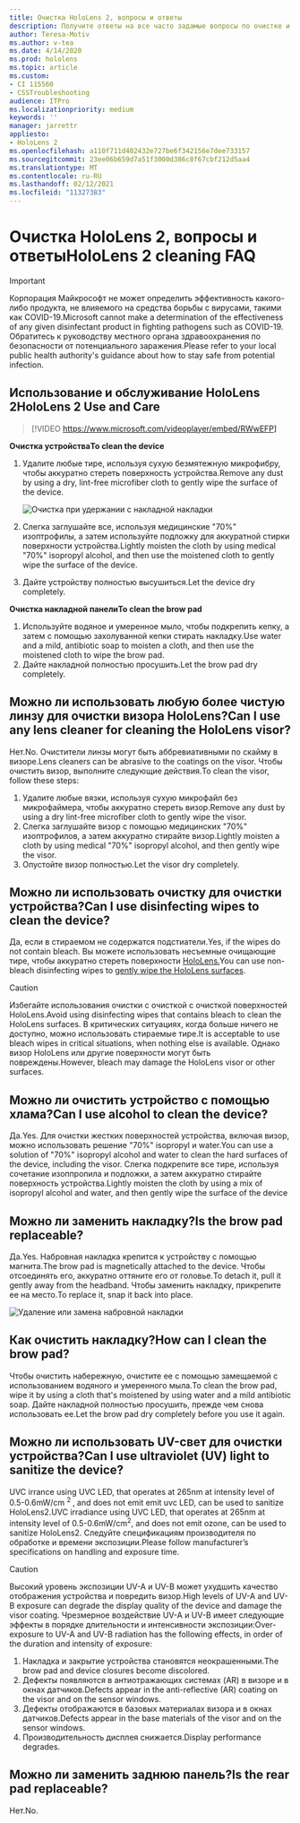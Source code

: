 ```yaml
---
title: Очистка HoloLens 2, вопросы и ответы
description: Получите ответы на все часто задамые вопросы по очистке и обслуживанию устройства HoloLens 2.
author: Teresa-Motiv
ms.author: v-tea
ms.date: 4/14/2020
ms.prod: hololens
ms.topic: article
ms.custom:
- CI 115560
- CSSTroubleshooting
audience: ITPro
ms.localizationpriority: medium
keywords: ''
manager: jarrettr
appliesto:
- HoloLens 2
ms.openlocfilehash: a110f711d402432e727be6f342156e7dee733157
ms.sourcegitcommit: 23ee06b659d7a51f3000d386c8f67cbf212d5aa4
ms.translationtype: MT
ms.contentlocale: ru-RU
ms.lasthandoff: 02/12/2021
ms.locfileid: "11327383"
---
```

# <span data-ttu-id="9fdd5-103">Очистка HoloLens 2, вопросы и ответы</span><span class="sxs-lookup"><span data-stu-id="9fdd5-103">HoloLens 2 cleaning FAQ</span></span>

> [!IMPORTANT]  
> <span data-ttu-id="9fdd5-104">Корпорация Майкрософт не может определить эффективность какого-либо продукта, не влияемого на средства борьбы с вирусами, такими как COVID-19.</span><span class="sxs-lookup"><span data-stu-id="9fdd5-104">Microsoft cannot make a determination of the effectiveness of any given disinfectant product in fighting pathogens such as COVID-19.</span></span> <span data-ttu-id="9fdd5-105">Обратитесь к руководству местного органа здравоохранения по безопасности от потенциального заражения.</span><span class="sxs-lookup"><span data-stu-id="9fdd5-105">Please refer to your local public health authority's guidance about how to stay safe from potential infection.</span></span>  

## <span data-ttu-id="9fdd5-106">Использование и обслуживание HoloLens 2</span><span class="sxs-lookup"><span data-stu-id="9fdd5-106">HoloLens 2 Use and Care</span></span>

> [!VIDEO https://www.microsoft.com/videoplayer/embed/RWwEFP]

<!-- <iframe src="https://channel9.msdn.com/Shows/Docs-Mixed-Reality/HoloLens-2-Use-and-Care/player" width="960" height="540" allowFullScreen frameBorder="0" title="HoloLens 2 Use and Care - Microsoft Channel 9 Video"></iframe> -->

**<span data-ttu-id="9fdd5-107">Очистка устройства</span><span class="sxs-lookup"><span data-stu-id="9fdd5-107">To clean the device</span></span>**

1. <span data-ttu-id="9fdd5-108">Удалите любые тире, используя сухую безмятежную микрофибру, чтобы аккуратно стереть поверхность устройства.</span><span class="sxs-lookup"><span data-stu-id="9fdd5-108">Remove any dust by using a dry, lint-free microfiber cloth to gently wipe the surface of the device.</span></span>

   ![Очистка при удержании с накладной накладки](images/hl2-cleaning.png)

2. <span data-ttu-id="9fdd5-110">Слегка заглушайте все, используя медицинские "70%" изоптрофилы, а затем используйте подложку для аккуратной стирки поверхности устройства.</span><span class="sxs-lookup"><span data-stu-id="9fdd5-110">Lightly moisten the cloth by using medical "70%" isopropyl alcohol, and then use the moistened cloth to gently wipe the surface of the device.</span></span>

3. <span data-ttu-id="9fdd5-111">Дайте устройству полностью высушиться.</span><span class="sxs-lookup"><span data-stu-id="9fdd5-111">Let the device dry completely.</span></span>

**<span data-ttu-id="9fdd5-112">Очистка накладной панели</span><span class="sxs-lookup"><span data-stu-id="9fdd5-112">To clean the brow pad</span></span>**

1. <span data-ttu-id="9fdd5-113">Используйте водяное и умеренное мыло, чтобы подкрепить кепку, а затем с помощью захолуванной кепки стирать накладку.</span><span class="sxs-lookup"><span data-stu-id="9fdd5-113">Use water and a mild, antibiotic soap to moisten a cloth, and then use the moistened cloth to wipe the brow pad.</span></span>
1. <span data-ttu-id="9fdd5-114">Дайте накладной полностью просушить.</span><span class="sxs-lookup"><span data-stu-id="9fdd5-114">Let the brow pad dry completely.</span></span>

## <span data-ttu-id="9fdd5-115">Можно ли использовать любую более чистую линзу для очистки визора HoloLens?</span><span class="sxs-lookup"><span data-stu-id="9fdd5-115">Can I use any lens cleaner for cleaning the HoloLens visor?</span></span>

<span data-ttu-id="9fdd5-116">Нет.</span><span class="sxs-lookup"><span data-stu-id="9fdd5-116">No.</span></span> <span data-ttu-id="9fdd5-117">Очистители линзы могут быть аббревиативными по скайму в визоре.</span><span class="sxs-lookup"><span data-stu-id="9fdd5-117">Lens cleaners can be abrasive to the coatings on the visor.</span></span> <span data-ttu-id="9fdd5-118">Чтобы очистить визор, выполните следующие действия.</span><span class="sxs-lookup"><span data-stu-id="9fdd5-118">To clean the visor, follow these steps:</span></span>  

1. <span data-ttu-id="9fdd5-119">Удалите любые вязки, используя сухую микрофайл без микрофаймера, чтобы аккуратно стереть визор.</span><span class="sxs-lookup"><span data-stu-id="9fdd5-119">Remove any dust by using a dry lint-free microfiber cloth to gently wipe the visor.</span></span>
1. <span data-ttu-id="9fdd5-120">Слегка заглушайте визор с помощью медицинских "70%" изоптрофилов, а затем аккуратно стирайте визор.</span><span class="sxs-lookup"><span data-stu-id="9fdd5-120">Lightly moisten a cloth by using medical "70%" isopropyl alcohol, and then gently wipe the visor.</span></span>
1. <span data-ttu-id="9fdd5-121">Опустойте визор полностью.</span><span class="sxs-lookup"><span data-stu-id="9fdd5-121">Let the visor dry completely.</span></span>

## <span data-ttu-id="9fdd5-122">Можно ли использовать очистку для очистки устройства?</span><span class="sxs-lookup"><span data-stu-id="9fdd5-122">Can I use disinfecting wipes to clean the device?</span></span>

<span data-ttu-id="9fdd5-123">Да, если в стираемом не содержатся подстиатели.</span><span class="sxs-lookup"><span data-stu-id="9fdd5-123">Yes, if the wipes do not contain bleach.</span></span> <span data-ttu-id="9fdd5-124">Вы можете использовать несъемные очищающие тире, чтобы аккуратно стереть поверхности [HoloLens.](#hololens-2-use-and-care)</span><span class="sxs-lookup"><span data-stu-id="9fdd5-124">You can use non-bleach disinfecting wipes to [gently wipe the HoloLens surfaces](#hololens-2-use-and-care).</span></span>  

> [!CAUTION]  
> <span data-ttu-id="9fdd5-125">Избегайте использования очистки с очисткой с очисткой поверхностей HoloLens.</span><span class="sxs-lookup"><span data-stu-id="9fdd5-125">Avoid using disinfecting wipes that contains bleach to clean the HoloLens surfaces.</span></span> <span data-ttu-id="9fdd5-126">В критических ситуациях, когда больше ничего не доступно, можно использовать стираемые тире.</span><span class="sxs-lookup"><span data-stu-id="9fdd5-126">It is acceptable to use bleach wipes in critical situations, when nothing else is available.</span></span> <span data-ttu-id="9fdd5-127">Однако визор HoloLens или другие поверхности могут быть повреждены.</span><span class="sxs-lookup"><span data-stu-id="9fdd5-127">However, bleach may damage the HoloLens visor or other surfaces.</span></span>

## <span data-ttu-id="9fdd5-128">Можно ли очистить устройство с помощью хлама?</span><span class="sxs-lookup"><span data-stu-id="9fdd5-128">Can I use alcohol to clean the device?</span></span>

<span data-ttu-id="9fdd5-129">Да.</span><span class="sxs-lookup"><span data-stu-id="9fdd5-129">Yes.</span></span> <span data-ttu-id="9fdd5-130">Для очистки жестких поверхностей устройства, включая визор, можно использовать решение "70%" isopropyl и water.</span><span class="sxs-lookup"><span data-stu-id="9fdd5-130">You can use a solution of "70%" isopropyl alcohol and water to clean the hard surfaces of the device, including the visor.</span></span> <span data-ttu-id="9fdd5-131">Слегка подкрепите все тире, используя сочетание изоппропила и подложки, а затем аккуратно стирайте поверхность устройства.</span><span class="sxs-lookup"><span data-stu-id="9fdd5-131">Lightly moisten the cloth by using a mix of isopropyl alcohol and water, and then gently wipe the surface of the device</span></span>

## <span data-ttu-id="9fdd5-132">Можно ли заменить накладку?</span><span class="sxs-lookup"><span data-stu-id="9fdd5-132">Is the brow pad replaceable?</span></span>

<span data-ttu-id="9fdd5-133">Да.</span><span class="sxs-lookup"><span data-stu-id="9fdd5-133">Yes.</span></span> <span data-ttu-id="9fdd5-134">Набровная накладка крепится к устройству с помощью магнита.</span><span class="sxs-lookup"><span data-stu-id="9fdd5-134">The brow pad is magnetically attached to the device.</span></span> <span data-ttu-id="9fdd5-135">Чтобы отсоединять его, аккуратно оттяните его от головье.</span><span class="sxs-lookup"><span data-stu-id="9fdd5-135">To detach it, pull it gently away from the headband.</span></span> <span data-ttu-id="9fdd5-136">Чтобы заменить накладку, прикрепите ее на место.</span><span class="sxs-lookup"><span data-stu-id="9fdd5-136">To replace it, snap it back into place.</span></span>

![Удаление или замена набровной накладки](images/hololens2-remove-browpad.png)

## <span data-ttu-id="9fdd5-138">Как очистить накладку?</span><span class="sxs-lookup"><span data-stu-id="9fdd5-138">How can I clean the brow pad?</span></span>

<span data-ttu-id="9fdd5-139">Чтобы очистить набережную, очистите ее с помощью замещаемой с использованием водяного и умеренного мыла.</span><span class="sxs-lookup"><span data-stu-id="9fdd5-139">To clean the brow pad, wipe it by using a cloth that's moistened by using water and a mild antibiotic soap.</span></span> <span data-ttu-id="9fdd5-140">Дайте накладной полностью просушить, прежде чем снова использовать ее.</span><span class="sxs-lookup"><span data-stu-id="9fdd5-140">Let the brow pad dry completely before you use it again.</span></span>

## <span data-ttu-id="9fdd5-141">Можно ли использовать UV-свет для очистки устройства?</span><span class="sxs-lookup"><span data-stu-id="9fdd5-141">Can I use ultraviolet (UV) light to sanitize the device?</span></span>

<span data-ttu-id="9fdd5-142">UVC irrance using UVC LED, that operates at 265nm at intensity level of 0.5-0.6mW/cm <sup> 2 </sup> , and does not emit emit uvc LED, can be used to sanitize HoloLens2.</span><span class="sxs-lookup"><span data-stu-id="9fdd5-142">UVC irradiance using UVC LED, that operates at 265nm at intensity level of 0.5-0.6mW/cm<sup>2</sup>, and does not emit ozone, can be used to sanitize HoloLens2.</span></span> <span data-ttu-id="9fdd5-143">Следуйте спецификациям производителя по обработке и времени экспозиции.</span><span class="sxs-lookup"><span data-stu-id="9fdd5-143">Please follow manufacturer’s specifications on handling and exposure time.</span></span>

> [!CAUTION]  
> <span data-ttu-id="9fdd5-144">Высокий уровень экспозиции UV-A и UV-B может ухудшить качество отображения устройства и повредить визор.</span><span class="sxs-lookup"><span data-stu-id="9fdd5-144">High levels of UV-A and UV-B exposure can degrade the display quality of the device and damage the visor coating.</span></span> <span data-ttu-id="9fdd5-145">Чрезмерное воздействие UV-A и UV-B имеет следующие эффекты в порядке длительности и интенсивности экспозиции:</span><span class="sxs-lookup"><span data-stu-id="9fdd5-145">Over-exposure to UV-A and UV-B radiation has the following effects, in order of the duration and intensity of exposure:</span></span>
>  
> 1. <span data-ttu-id="9fdd5-146">Накладка и закрытие устройства становятся неокрашенными.</span><span class="sxs-lookup"><span data-stu-id="9fdd5-146">The brow pad and device closures become discolored.</span></span>
> 1. <span data-ttu-id="9fdd5-147">Дефекты появляются в антиотражающих системах (AR) в визоре и в окнах датчиков.</span><span class="sxs-lookup"><span data-stu-id="9fdd5-147">Defects appear in the anti-reflective (AR) coating on the visor and on the sensor windows.</span></span>
> 1. <span data-ttu-id="9fdd5-148">Дефекты отображаются в базовых материалах визора и в окнах датчиков.</span><span class="sxs-lookup"><span data-stu-id="9fdd5-148">Defects appear in the base materials of the visor and on the sensor windows.</span></span>
> 1. <span data-ttu-id="9fdd5-149">Производительность дисплея снижается.</span><span class="sxs-lookup"><span data-stu-id="9fdd5-149">Display performance degrades.</span></span>

## <span data-ttu-id="9fdd5-150">Можно ли заменить заднюю панель?</span><span class="sxs-lookup"><span data-stu-id="9fdd5-150">Is the rear pad replaceable?</span></span>

<span data-ttu-id="9fdd5-151">Нет.</span><span class="sxs-lookup"><span data-stu-id="9fdd5-151">No.</span></span>
